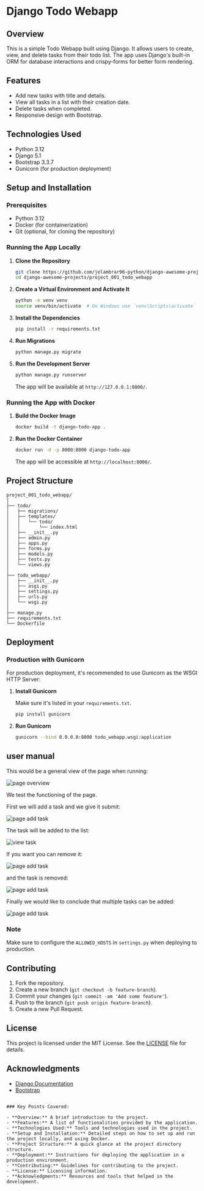 # Django Todo Webapp

## Overview

This is a simple Todo Webapp built using Django. It allows users to create, view, and delete tasks from their todo list. The app uses Django's built-in ORM for database interactions and crispy-forms for better form rendering.

## Features

- Add new tasks with title and details.
- View all tasks in a list with their creation date.
- Delete tasks when completed.
- Responsive design with Bootstrap.

## Technologies Used

- Python 3.12
- Django 5.1
- Bootstrap 3.3.7
- Gunicorn (for production deployment)

## Setup and Installation

### Prerequisites

- Python 3.12
- Docker (for containerization)
- Git (optional, for cloning the repository)

### Running the App Locally

1. **Clone the Repository**

   ```bash
   git clone https://github.com/jelambrar96-python/django-awesome-projects.git
   cd django-awesome-projects/project_001_todo_webapp
   ```

2. **Create a Virtual Environment and Activate It**

   ```bash
   python -m venv venv
   source venv/bin/activate  # On Windows use `venv\Scripts\activate`
   ```

3. **Install the Dependencies**

   ```bash
   pip install -r requirements.txt
   ```

4. **Run Migrations**

   ```bash
   python manage.py migrate
   ```

5. **Run the Development Server**

   ```bash
   python manage.py runserver
   ```

   The app will be available at `http://127.0.0.1:8000/`.

### Running the App with Docker

1. **Build the Docker Image**

   ```bash
   docker build -t django-todo-app .
   ```

2. **Run the Docker Container**

   ```bash
   docker run -d -p 8000:8000 django-todo-app
   ```

   The app will be accessible at `http://localhost:8000/`.

## Project Structure

```
project_001_todo_webapp/
│
├── todo/
│   ├── migrations/
│   ├── templates/
│   │   └── todo/
│   │       └── index.html
│   ├── __init__.py
│   ├── admin.py
│   ├── apps.py
│   ├── forms.py
│   ├── models.py
│   ├── tests.py
│   └── views.py
│
├── todo_webapp/
│   ├── __init__.py
│   ├── asgi.py
│   ├── settings.py
│   ├── urls.py
│   └── wsgi.py
│
├── manage.py
├── requirements.txt
└── Dockerfile
```

## Deployment

### Production with Gunicorn

For production deployment, it's recommended to use Gunicorn as the WSGI HTTP Server:

1. **Install Gunicorn**

   Make sure it's listed in your `requirements.txt`.

   ```bash
   pip install gunicorn
   ```

2. **Run Gunicorn**

   ```bash
   gunicorn --bind 0.0.0.0:8000 todo_webapp.wsgi:application
   ```

## user manual

This would be a general view of the page when running:

![page overview](media/Screen1.png)

We test the functioning of the page.

First we will add a task and we give it submit:

![page add task](media/Screen2.png)

The task will be added to the list:

![view task](media/Screen3.png)

If you want you can remove it:

![page add task](media/Screen4.png)

and the task is removed:

![page add task](media/Screen5.png)

Finally we would like to conclude that multiple tasks can be added:

![page add task](media/Screen6.png)

### Note

Make sure to configure the `ALLOWED_HOSTS` in `settings.py` when deploying to production.

## Contributing

1. Fork the repository.
2. Create a new branch (`git checkout -b feature-branch`).
3. Commit your changes (`git commit -am 'Add some feature'`).
4. Push to the branch (`git push origin feature-branch`).
5. Create a new Pull Request.

## License

This project is licensed under the MIT License. See the [LICENSE](LICENSE) file for details.

## Acknowledgments

- [Django Documentation](https://docs.djangoproject.com/)
- [Bootstrap](https://getbootstrap.com/)
```

### Key Points Covered:

- **Overview:** A brief introduction to the project.
- **Features:** A list of functionalities provided by the application.
- **Technologies Used:** Tools and technologies used in the project.
- **Setup and Installation:** Detailed steps on how to set up and run the project locally, and using Docker.
- **Project Structure:** A quick glance at the project directory structure.
- **Deployment:** Instructions for deploying the application in a production environment.
- **Contributing:** Guidelines for contributing to the project.
- **License:** Licensing information.
- **Acknowledgments:** Resources and tools that helped in the development.
